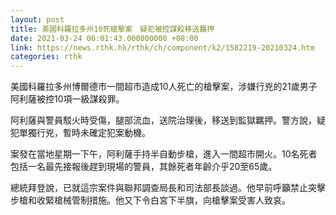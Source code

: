 ```yaml
---
layout: post
title: 美國科羅拉多州10死槍擊案　疑犯被控謀殺移送羈押
date: 2021-03-24 06:01:43.000000000 +08:00
link: https://news.rthk.hk/rthk/ch/component/k2/1582219-20210324.htm
categories: rthk
---
```


美國科羅拉多州博爾德市一間超市造成10人死亡的槍擊案，涉嫌行兇的21歲男子阿利薩被控10項一級謀殺罪。

阿利薩與警員駁火時受傷，腿部流血，送院治理後，移送到監獄羈押。警方說，疑犯單獨行兇，暫時未確定犯案動機。

案發在當地星期一下午，阿利薩手持半自動步槍，進入一間超市開火。10名死者包括一名最先接報後趕到現場的警員，其餘死者年齡介乎20至65歲。

總統拜登說，已就這宗案件與聯邦調查局長和司法部長談過。他早前呼籲禁止突擊步槍和收緊槍械管制措施。他又下令白宮下半旗，向槍擊案受害人致哀。
